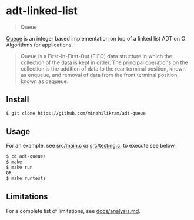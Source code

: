 # adt-linked-list

> Queue

[Queue](https://en.wikipedia.org/wiki/Linked_list) is an integer based implementation on top of a linked list ADT on C Algorithms for applications.

> Queue is a First-In-First-Out (FIFO) data structure in which the collection of the data is kept in order. The principal operations on the collection is the addition of data  to the rear terminal position, known as enqueue, and removal of data from the front terminal position, known as dequeue.

## Install

```sh
$ git clone https://github.com/minahilikram/adt-queue
```

## Usage

For an example, see [src/main.c](https://github.com/minahilikram/adt-queue/blob/master/src/main.c) or [src/testing.c](https://github.com/minahilikram/adt-queue/blob/master/src/testing.c); to execute see below.

```sh
$ cd adt-queue/
$ make
$ make run
OR
$ make runtests
```

## Limitations

For a complete list of limitations, see [docs/analysis.md](https://github.com/minahilikram/adt-queue/blob/master/docs/analysis.md).
